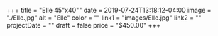 +++
title = "Elle 45\"x40\""
date = 2019-07-24T13:18:12-04:00
image = "./Elle.jpg"
alt = "Elle"
color = ""
link1 = "images/Elle.jpg"
link2 = ""
projectDate = ""
draft = false
price = "$450.00"
+++
